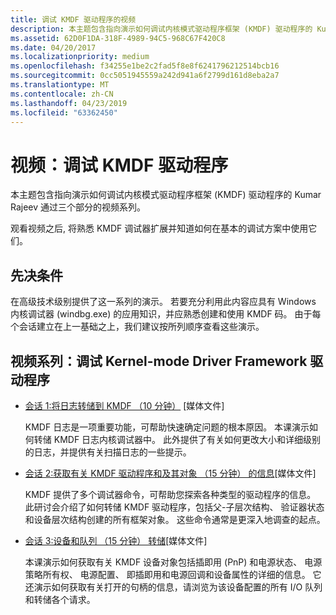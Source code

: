 ```yaml
---
title: 调试 KMDF 驱动程序的视频
description: 本主题包含指向演示如何调试内核模式驱动程序框架 (KMDF) 驱动程序的 Kumar Rajeev 通过三个部分的视频系列。
ms.assetid: 62D0F1DA-318F-4989-94C5-968C67F420C8
ms.date: 04/20/2017
ms.localizationpriority: medium
ms.openlocfilehash: f34255e1be2c2fad5f8e8f6241796212514bcb16
ms.sourcegitcommit: 0cc5051945559a242d941a6f2799d161d8eba2a7
ms.translationtype: MT
ms.contentlocale: zh-CN
ms.lasthandoff: 04/23/2019
ms.locfileid: "63362450"
---
```

# <a name="videos-debugging-kmdf-drivers"></a>视频：调试 KMDF 驱动程序


本主题包含指向演示如何调试内核模式驱动程序框架 (KMDF) 驱动程序的 Kumar Rajeev 通过三个部分的视频系列。

观看视频之后, 将熟悉 KMDF 调试器扩展并知道如何在基本的调试方案中使用它们。

## <a name="prerequisites"></a>先决条件


在高级技术级别提供了这一系列的演示。 若要充分利用此内容应具有 Windows 内核调试器 (windbg.exe) 的应用知识，并应熟悉创建和使用 KMDF 码。 由于每个会话建立在上一基础之上，我们建议按所列顺序查看这些演示。

## <a name="video-series-debugging-kernel-mode-driver-framework-drivers"></a>视频系列：调试 Kernel-mode Driver Framework 驱动程序


-   [会话 1:将日志转储到 KMDF （10 分钟）](http://download.microsoft.com/download/B/5/E/B5ECC1FC-7408-461C-B226-CF3AE3E3873F/Debugging-KMDF-Drivers-Part-1.wmv) \[媒体文件\]

    KMDF 日志是一项重要功能，可帮助快速确定问题的根本原因。 本课演示如何转储 KMDF 日志内核调试器中。 此外提供了有关如何更改大小和详细级别的日志，并提供有关扫描日志的一些提示。

-   [会话 2:获取有关 KMDF 驱动程序和及其对象 （15 分钟） 的信息](http://download.microsoft.com/download/B/5/E/B5ECC1FC-7408-461C-B226-CF3AE3E3873F/Debugging-KMDF-Drivers-Part-2.wmv)\[媒体文件\]

    KMDF 提供了多个调试器命令，可帮助您探索各种类型的驱动程序的信息。 此研讨会介绍了如何转储 KMDF 驱动程序，包括父-子层次结构、 验证器状态和设备层次结构创建的所有框架对象。 这些命令通常是更深入地调查的起点。

-   [会话 3:设备和队列 （15 分钟） 转储](http://download.microsoft.com/download/B/5/E/B5ECC1FC-7408-461C-B226-CF3AE3E3873F/Debugging-KMDF-Drivers-Part-3.wmv)\[媒体文件\]

    本课演示如何获取有关 KMDF 设备对象包括插即用 (PnP) 和电源状态、 电源策略所有权、 电源配置、 即插即用和电源回调和设备属性的详细的信息。 它还演示如何获取有关打开的句柄的信息，请浏览为该设备配置的所有 I/O 队列和转储各个请求。

 

 





